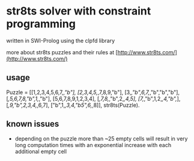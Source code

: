 str8ts solver with constraint programming
======
written in SWI-Prolog using the clpfd library

more about str8ts puzzles and their rules at [http://www.str8ts.com/](http://www.str8ts.com/)

usage
-----
Puzzle = [[1,2,3,4,5,6,7,_,"b"],
          [2,3,4,5,_,7,8,9,"b"],
          [3,_,"b",6,7,_,"b","b","b"],
          [_,5,6,7,8,"b",1,_,"b"],
          [5,6,7,8,9,1,2,3,4],
          [_,7,8,_,"b",2,_,4,5],
          [7,_,"b",1,2,_,4,"b",_],
          [_,9,"b",2,3,4,_,6,7],
          ["b",1,_,3,4,"b5",6,_,8]], str8ts(Puzzle).


known issues
--------
- depending on the puzzle more than ~25 empty cells will result in very long computation times with an exponential increase with each additional empty cell
